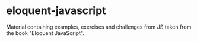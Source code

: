 # eloquent-javascript
 Material containing examples, exercises and challenges from JS taken from the book "Eloquent JavaScript".
